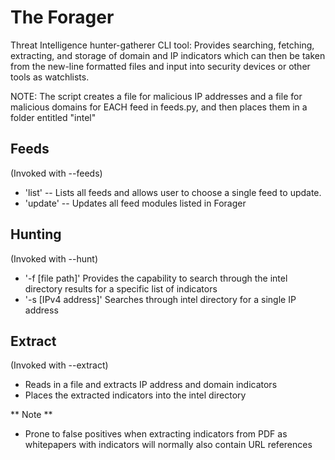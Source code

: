 The Forager
============

Threat Intelligence hunter-gatherer CLI tool: Provides searching, fetching, extracting, and storage of domain and IP indicators which can then be taken from the new-line formatted files and input into security devices or other tools as watchlists.

NOTE:
The script creates a file for malicious IP addresses and a file for malicious domains for EACH feed in feeds.py, and then places them in a folder entitled "intel" 


Feeds
--------

(Invoked with --feeds)

* 'list' -- Lists all feeds and allows user to choose a single feed to update. 
* 'update' -- Updates all feed modules listed in Forager

Hunting 
---------

(Invoked with --hunt)

* '-f [file path]' Provides the capability to search through the intel directory results for a specific list of indicators
* '-s [IPv4 address]' Searches through intel directory for a single IP address

Extract
--------

(Invoked with --extract)

* Reads in a file and extracts IP address and domain indicators
* Places the extracted indicators into the intel directory 

** Note **
* Prone to false positives when extracting indicators from PDF as whitepapers with indicators will normally also contain URL references 

